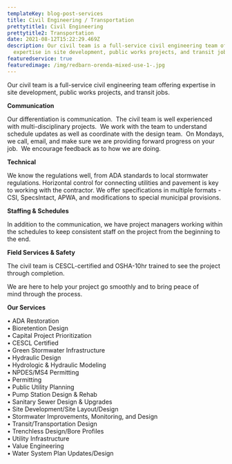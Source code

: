 ```yaml
---
templateKey: blog-post-services
title: Civil Engineering / Transportation
prettytitle1: Civil Engineering
prettytitle2: Transportation
date: 2021-08-12T15:22:29.469Z
description: Our civil team is a full-service civil engineering team offering
  expertise in site development, public works projects, and transit jobs.
featuredservice: true
featuredimage: /img/redbarn-orenda-mixed-use-1-.jpg
---
```

Our civil team is a full-service civil engineering team offering expertise in site development, public works projects, and transit jobs.

**Communication**

Our differentiation is communication.  The civil team is well experienced with multi-disciplinary projects.  We work with the team to understand schedule updates as well as coordinate with the design team.  On Mondays, we call, email, and make sure we are providing forward progress on your job.  We encourage feedback as to how we are doing.

**​Technical**

We know the regulations well, from ADA standards to local stormwater regulations. Horizontal control for connecting utilities and pavement is key to working with the contractor. We offer specifications in multiple formats - CSI, SpecsIntact, APWA, and modifications to special municipal provisions.

**​Staffing & Schedules**

In addition to the communication, we have project managers working within the schedules to keep consistent staff on the project from the beginning to the end.

**Field Services & Safety**

The civil team is CESCL-certified and OSHA-10hr trained to see the project through completion.

We are here to help your project go smoothly and to bring peace of mind through the process.

<!--EndFragment-->

**Our Services**

• ADA Restoration  
• Bioretention Design  
• Capital Project Prioritization  
• CESCL Certified  
• Green Stormwater Infrastructure  
• Hydraulic Design  
• Hydrologic & Hydraulic Modeling  
• NPDES/MS4 Permitting  
• Permitting  
• Public Utility Planning  
• Pump Station Design & Rehab  
• Sanitary Sewer Design & Upgrades  
• Site Development/Site Layout/Design  
• Stormwater Improvements, Monitoring, and Design  
• Transit/Transportation Design  
• Trenchless Design/Bore Profiles  
• Utility Infrastructure  
• Value Engineering  
• Water System Plan Updates/Design